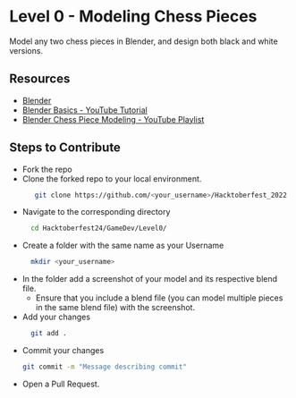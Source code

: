 # Level 0 - Modeling Chess Pieces
Model any two chess pieces in Blender, and design both black and white versions.

## Resources
+ [Blender](https://www.blender.org/)
+ [Blender Basics - YouTube Tutorial](https://www.youtube.com/watch?v=Iu8jV7g9Oqk)
+ [Blender Chess Piece Modeling - YouTube Playlist](https://www.youtube.com/watch?v=H3BcVxaRgVY&list=PL3GeP3YLZn5hhfaGRSmRia0OwPPMfJu0V)

## Steps to Contribute
+ Fork the repo
+ Clone the forked repo to your local environment.
  ```bash
     git clone https://github.com/<your_username>/Hacktoberfest_2022
  ```
+ Navigate to the corresponding directory
  ```bash
    cd Hacktoberfest24/GameDev/Level0/
  ```
+ Create a folder with the same name as your Username
  ```bash
    mkdir <your_username>
  ```
+ In the folder add a screenshot of your model and its respective blend file.
  - Ensure that you include a blend file (you can model multiple pieces in the same blend file) with the screenshot.
+ Add your changes
  ```bash
    git add .
  ```
+ Commit your changes
  ```bash
  git commit -m "Message describing commit"
  ```
+ Open a Pull Request.
